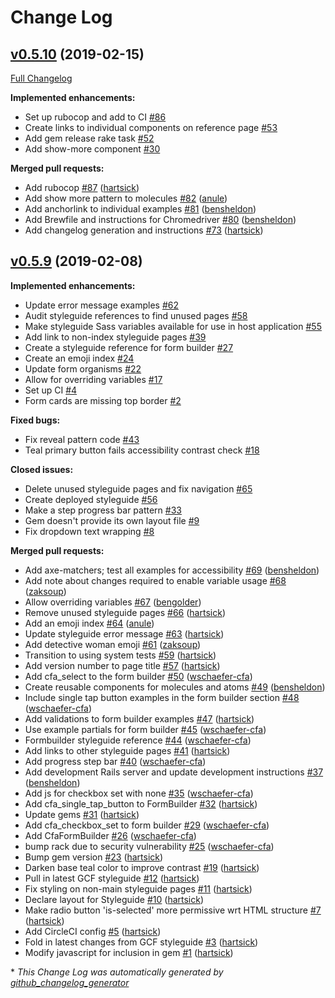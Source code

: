 # Change Log

## [v0.5.10](https://github.com/codeforamerica/cfa-styleguide-gem/tree/v0.5.10) (2019-02-15)
[Full Changelog](https://github.com/codeforamerica/cfa-styleguide-gem/compare/v0.5.9...v0.5.10)

**Implemented enhancements:**

- Set up rubocop and add to CI [\#86](https://github.com/codeforamerica/cfa-styleguide-gem/issues/86)
- Create links to individual components on reference page [\#53](https://github.com/codeforamerica/cfa-styleguide-gem/issues/53)
- Add gem release rake task [\#52](https://github.com/codeforamerica/cfa-styleguide-gem/issues/52)
- Add show-more component [\#30](https://github.com/codeforamerica/cfa-styleguide-gem/issues/30)

**Merged pull requests:**

- Add rubocop [\#87](https://github.com/codeforamerica/cfa-styleguide-gem/pull/87) ([hartsick](https://github.com/hartsick))
- Add show more pattern to molecules [\#82](https://github.com/codeforamerica/cfa-styleguide-gem/pull/82) ([anule](https://github.com/anule))
- Add anchorlink to individual examples [\#81](https://github.com/codeforamerica/cfa-styleguide-gem/pull/81) ([bensheldon](https://github.com/bensheldon))
- Add Brewfile and instructions for Chromedriver [\#80](https://github.com/codeforamerica/cfa-styleguide-gem/pull/80) ([bensheldon](https://github.com/bensheldon))
- Add changelog generation and instructions [\#73](https://github.com/codeforamerica/cfa-styleguide-gem/pull/73) ([hartsick](https://github.com/hartsick))

## [v0.5.9](https://github.com/codeforamerica/cfa-styleguide-gem/tree/v0.5.9) (2019-02-08)
**Implemented enhancements:**

- Update error message examples [\#62](https://github.com/codeforamerica/cfa-styleguide-gem/issues/62)
- Audit styleguide references to find unused pages [\#58](https://github.com/codeforamerica/cfa-styleguide-gem/issues/58)
- Make styleguide Sass variables available for use in host application [\#55](https://github.com/codeforamerica/cfa-styleguide-gem/issues/55)
- Add link to non-index styleguide pages [\#39](https://github.com/codeforamerica/cfa-styleguide-gem/issues/39)
- Create a styleguide reference for form builder [\#27](https://github.com/codeforamerica/cfa-styleguide-gem/issues/27)
- Create an emoji index [\#24](https://github.com/codeforamerica/cfa-styleguide-gem/issues/24)
- Update form organisms  [\#22](https://github.com/codeforamerica/cfa-styleguide-gem/issues/22)
- Allow for overriding variables [\#17](https://github.com/codeforamerica/cfa-styleguide-gem/issues/17)
- Set up CI [\#4](https://github.com/codeforamerica/cfa-styleguide-gem/issues/4)
- Form cards are missing top border [\#2](https://github.com/codeforamerica/cfa-styleguide-gem/issues/2)

**Fixed bugs:**

- Fix reveal pattern code [\#43](https://github.com/codeforamerica/cfa-styleguide-gem/issues/43)
- Teal primary button fails accessibility contrast check [\#18](https://github.com/codeforamerica/cfa-styleguide-gem/issues/18)

**Closed issues:**

- Delete unused styleguide pages and fix navigation [\#65](https://github.com/codeforamerica/cfa-styleguide-gem/issues/65)
- Create deployed styleguide [\#56](https://github.com/codeforamerica/cfa-styleguide-gem/issues/56)
- Make a step progress bar pattern [\#33](https://github.com/codeforamerica/cfa-styleguide-gem/issues/33)
- Gem doesn't provide its own layout file [\#9](https://github.com/codeforamerica/cfa-styleguide-gem/issues/9)
- Fix dropdown text wrapping [\#8](https://github.com/codeforamerica/cfa-styleguide-gem/issues/8)

**Merged pull requests:**

- Add axe-matchers; test all examples for accessibility [\#69](https://github.com/codeforamerica/cfa-styleguide-gem/pull/69) ([bensheldon](https://github.com/bensheldon))
- Add note about changes required to enable variable usage [\#68](https://github.com/codeforamerica/cfa-styleguide-gem/pull/68) ([zaksoup](https://github.com/zaksoup))
- Allow overriding variables [\#67](https://github.com/codeforamerica/cfa-styleguide-gem/pull/67) ([bengolder](https://github.com/bengolder))
- Remove unused styleguide pages [\#66](https://github.com/codeforamerica/cfa-styleguide-gem/pull/66) ([hartsick](https://github.com/hartsick))
- Add an emoji index [\#64](https://github.com/codeforamerica/cfa-styleguide-gem/pull/64) ([anule](https://github.com/anule))
- Update styleguide error message [\#63](https://github.com/codeforamerica/cfa-styleguide-gem/pull/63) ([hartsick](https://github.com/hartsick))
- Add detective woman emoji [\#61](https://github.com/codeforamerica/cfa-styleguide-gem/pull/61) ([zaksoup](https://github.com/zaksoup))
- Transition to using system tests [\#59](https://github.com/codeforamerica/cfa-styleguide-gem/pull/59) ([hartsick](https://github.com/hartsick))
- Add version number to page title [\#57](https://github.com/codeforamerica/cfa-styleguide-gem/pull/57) ([hartsick](https://github.com/hartsick))
- Add cfa\_select to the form builder [\#50](https://github.com/codeforamerica/cfa-styleguide-gem/pull/50) ([wschaefer-cfa](https://github.com/wschaefer-cfa))
- Create reusable components for molecules and atoms [\#49](https://github.com/codeforamerica/cfa-styleguide-gem/pull/49) ([bensheldon](https://github.com/bensheldon))
- Include single tap button examples in the form builder section [\#48](https://github.com/codeforamerica/cfa-styleguide-gem/pull/48) ([wschaefer-cfa](https://github.com/wschaefer-cfa))
- Add validations to form builder examples [\#47](https://github.com/codeforamerica/cfa-styleguide-gem/pull/47) ([hartsick](https://github.com/hartsick))
- Use example partials for form builder [\#45](https://github.com/codeforamerica/cfa-styleguide-gem/pull/45) ([wschaefer-cfa](https://github.com/wschaefer-cfa))
- Formbuilder styleguide reference [\#44](https://github.com/codeforamerica/cfa-styleguide-gem/pull/44) ([wschaefer-cfa](https://github.com/wschaefer-cfa))
- Add links to other styleguide pages [\#41](https://github.com/codeforamerica/cfa-styleguide-gem/pull/41) ([hartsick](https://github.com/hartsick))
- Add progress step bar [\#40](https://github.com/codeforamerica/cfa-styleguide-gem/pull/40) ([wschaefer-cfa](https://github.com/wschaefer-cfa))
- Add development Rails server and update development instructions [\#37](https://github.com/codeforamerica/cfa-styleguide-gem/pull/37) ([bensheldon](https://github.com/bensheldon))
- Add js for checkbox set with none [\#35](https://github.com/codeforamerica/cfa-styleguide-gem/pull/35) ([wschaefer-cfa](https://github.com/wschaefer-cfa))
- Add cfa\_single\_tap\_button to FormBuilder [\#32](https://github.com/codeforamerica/cfa-styleguide-gem/pull/32) ([hartsick](https://github.com/hartsick))
- Update gems [\#31](https://github.com/codeforamerica/cfa-styleguide-gem/pull/31) ([hartsick](https://github.com/hartsick))
- Add cfa\_checkbox\_set to form builder [\#29](https://github.com/codeforamerica/cfa-styleguide-gem/pull/29) ([wschaefer-cfa](https://github.com/wschaefer-cfa))
- Add CfaFormBuilder [\#26](https://github.com/codeforamerica/cfa-styleguide-gem/pull/26) ([wschaefer-cfa](https://github.com/wschaefer-cfa))
- bump rack due to security vulnerability [\#25](https://github.com/codeforamerica/cfa-styleguide-gem/pull/25) ([wschaefer-cfa](https://github.com/wschaefer-cfa))
- Bump gem version [\#23](https://github.com/codeforamerica/cfa-styleguide-gem/pull/23) ([hartsick](https://github.com/hartsick))
- Darken base teal color to improve contrast [\#19](https://github.com/codeforamerica/cfa-styleguide-gem/pull/19) ([hartsick](https://github.com/hartsick))
- Pull in latest GCF styleguide [\#12](https://github.com/codeforamerica/cfa-styleguide-gem/pull/12) ([hartsick](https://github.com/hartsick))
- Fix styling on non-main styleguide pages [\#11](https://github.com/codeforamerica/cfa-styleguide-gem/pull/11) ([hartsick](https://github.com/hartsick))
- Declare layout for Styleguide [\#10](https://github.com/codeforamerica/cfa-styleguide-gem/pull/10) ([hartsick](https://github.com/hartsick))
- Make radio button 'is-selected' more permissive wrt HTML structure [\#7](https://github.com/codeforamerica/cfa-styleguide-gem/pull/7) ([hartsick](https://github.com/hartsick))
- Add CircleCI config [\#5](https://github.com/codeforamerica/cfa-styleguide-gem/pull/5) ([hartsick](https://github.com/hartsick))
- Fold in latest changes from GCF styleguide [\#3](https://github.com/codeforamerica/cfa-styleguide-gem/pull/3) ([hartsick](https://github.com/hartsick))
- Modify javascript for inclusion in gem [\#1](https://github.com/codeforamerica/cfa-styleguide-gem/pull/1) ([hartsick](https://github.com/hartsick))



\* *This Change Log was automatically generated by [github_changelog_generator](https://github.com/skywinder/Github-Changelog-Generator)*